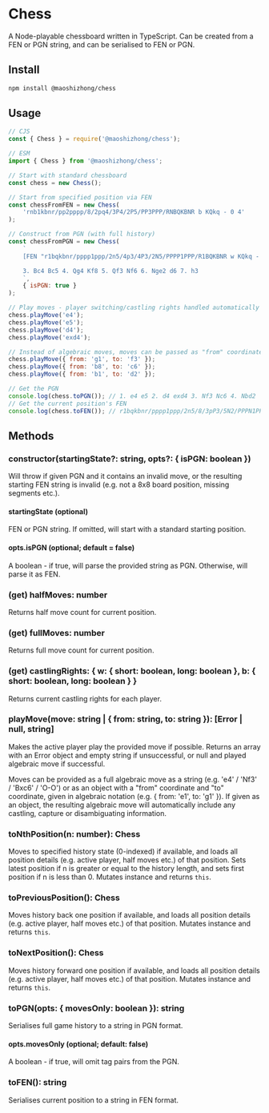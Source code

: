 # Chess

A Node-playable chessboard written in TypeScript. Can be created from a FEN or PGN string, and can be serialised to FEN or PGN.

## Install

```bash
npm install @maoshizhong/chess
```

## Usage

```javascript
// CJS
const { Chess } = require('@maoshizhong/chess');

// ESM
import { Chess } from '@maoshizhong/chess';

// Start with standard chessboard
const chess = new Chess();

// Start from specified position via FEN
const chessFromFEN = new Chess(
    'rnb1kbnr/pp2pppp/8/2pq4/3P4/2P5/PP3PPP/RNBQKBNR b KQkq - 0 4'
);

// Construct from PGN (with full history)
const chessFromPGN = new Chess(
    `
    [FEN "r1bqkbnr/pppp1ppp/2n5/4p3/4P3/2N5/PPPP1PPP/R1BQKBNR w KQkq - 2 3"]

    3. Bc4 Bc5 4. Qg4 Kf8 5. Qf3 Nf6 6. Nge2 d6 7. h3
    `,
    { isPGN: true }
);

// Play moves - player switching/castling rights handled automatically
chess.playMove('e4');
chess.playMove('e5');
chess.playMove('d4');
chess.playMove('exd4');

// Instead of algebraic moves, moves can be passed as "from" coordinate and "to" coordinate
chess.playMove({ from: 'g1', to: 'f3' });
chess.playMove({ from: 'b8', to: 'c6' });
chess.playMove({ from: 'b1', to: 'd2' });

// Get the PGN
console.log(chess.toPGN()); // 1. e4 e5 2. d4 exd4 3. Nf3 Nc6 4. Nbd2
// Get the current position's FEN
console.log(chess.toFEN()); // r1bqkbnr/pppp1ppp/2n5/8/3pP3/5N2/PPPN1PPP/R1BQKB1R b KQkq - 3 4
```

## Methods

### constructor(startingState?: string, opts?: { isPGN: boolean })

Will throw if given PGN and it contains an invalid move, or the resulting starting FEN string is invalid (e.g. not a 8x8 board position, missing segments etc.).

#### startingState (optional)

FEN or PGN string. If omitted, will start with a standard starting position.

#### opts.isPGN (optional; default = false)

A boolean - if true, will parse the provided string as PGN. Otherwise, will parse it as FEN.

### (get) halfMoves: number

Returns half move count for current position.

### (get) fullMoves: number

Returns full move count for current position.

### (get) castlingRights: { w: { short: boolean, long: boolean }, b: { short: boolean, long: boolean } }

Returns current castling rights for each player.

### playMove(move: string | { from: string, to: string }): \[Error | null, string\]

Makes the active player play the provided move if possible. Returns an array with an Error object and empty string if unsuccessful, or null and played algebraic move if successful.

Moves can be provided as a full algebraic move as a string (e.g. 'e4' / 'Nf3' / 'Bxc6' / 'O-O') or as an object with a "from" coordinate and "to" coordinate, given in algebraic notation (e.g. { from: 'e1', to: 'g1' }). If given as an object, the resulting algebraic move will automatically include any castling, capture or disambiguating information.

### toNthPosition(n: number): Chess

Moves to specified history state (0-indexed) if available, and loads all position details (e.g. active player, half moves etc.) of that position. Sets latest position if n is greater or equal to the history length, and sets first position if n is less than 0. Mutates instance and returns `this`.

### toPreviousPosition(): Chess

Moves history back one position if available, and loads all position details (e.g. active player, half moves etc.) of that position. Mutates instance and returns `this`.

### toNextPosition(): Chess

Moves history forward one position if available, and loads all position details (e.g. active player, half moves etc.) of that position. Mutates instance and returns `this`.

### toPGN(opts: { movesOnly: boolean }): string

Serialises full game history to a string in PGN format.

#### opts.movesOnly (optional; default: false)

A boolean - if true, will omit tag pairs from the PGN.

### toFEN(): string

Serialises current position to a string in FEN format.
